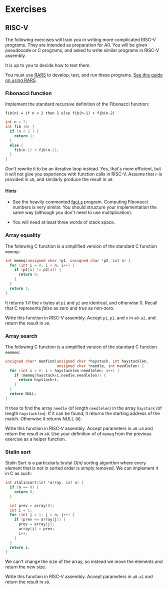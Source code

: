 # Exercises

## RISC-V

The following exercises will train you in writing more
complicated RISC-V programs.  They are intended as preparation for A0.
You will be given pseudocode or C programs, and asked to write similar
programs in RISC-V assembly.

It is up to you to decide how to test them.

You must use [RARS](https://github.com/TheThirdOne/rars) to develop,
test, and run these programs.  [See this guide on using
RARS](../../tools/rars.md).

### Fibonacci function

Implement the standard recursive definition of the Fibonacci function:

    fib(n) = if n < 2 then 1 else fib(n-1) + fib(n-2)

```C
int n = 7;
int fib (n) {
  if (n < 2 ) {
    return 1;
  }
  else {
    fib(n-1) + fib(n-2);
  }
}
```

*Don't* rewrite it to be an iterative loop instead.  Yes, that's more
efficient, but it will not give you experience with function calls in
RISC-V.  Assume that `n` is provided in `a0`, and similarly produce
the result in `a0`.

#### Hints

* See the heavily commented [fact.s](fact.s) program.  Computing
  Fibonacci numbers is very similar.  You should structure your
  implementation the same way (although you don't need to use
  multiplication).

* You will need at least three words of stack space.

### Array equality

The following C function is a simplified version of the standard C
function ``memcmp``:

```C
int memeq(unsigned char *p1, unsigned char *p2, int n) {
  for (int i = 0; i < n; i++) {
    if (p1[i] != p2[i]) {
      return 0;
    }
  }
  return 1;
}
```

It returns 1 if the `n` bytes at `p1` and `p2` are identical, and
otherwise 0.  Recall that C represents *false* as zero and *true* as
non-zero.

Write this function in RISC-V assembly.  Accept `p1`, `p2`, and `n` in
`a0-a2`, and return the result in `a0`.

### Array search

The following C function is a simplified version of the standard C
function `memmem`:

```C
unsigned char* memfind(unsigned char *haystack, int haystacklen,
                       unsigned char *needle, int needlelen) {
  for (int i = 0; i < haystacklen-needlelen; i++) {
    if (memeq(haystack+i,needle,needlelen)) {
      return haystack+i;
    }
  }
  return NULL;
}
```

It tries to find the array `needle` (of length `needlelen`) in the
array `haystack` (of length `haystacklen`).  If it can be found, it
returns the starting address of the match.  Otherwise it returns NULL
(`0`).

Write this function in RISC-V assembly.  Accept parameters in `a0-a3`
and return the result in `a0`.  Use your definition of of `memeq` from
the previous exercise as a helper function.

### Stalin sort

Stalin Sort is a particularly brutal *O(n)* sorting algorithm where
every element that is not in sorted order is simply removed.  We can
implement it in C as such:

```C
int stalinsort(int *array, int n) {
  if (n == 0) {
    return 0;
  }

  int prev = array[0];
  int i = 1;
  for (int j = 1; j < n; j++) {
    if (prev <= array[j]) {
      prev = array[j];
      array[i] = prev;
      i++;
    }
  }
  return i;
}
```

We can't change the size of the array, so instead we move the elements
and return the new size.

Write this function in RISC-V assembly.  Accept parameters in `a0-a1`
and return the result in `a0`.
